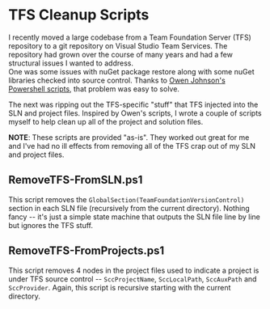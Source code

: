 # TFS Cleanup Scripts

I recently moved a large codebase from a Team Foundation Server (TFS) repository to a 
git repository on Visual Studio Team Services. The repository had grown
over the course of many years and had a few structural issues I wanted to address.  
One was some issues with nuGet package restore along with some nuGet libraries checked 
into source control.  Thanks to [Owen Johnson's Powershell scripts](https://github.com/owen2/AutomaticPackageRestoreMigrationScript),
that problem was easy to solve.

The next was ripping out the TFS-specific "stuff" that TFS injected into the SLN and project files. Inspired by Owen's scripts, I wrote a couple
of scripts myself to help clean up all of the project and solution files.

__NOTE__: These scripts are provided "as-is".  They worked out great for me and I've had
no ill effects from removing all of the TFS crap out of my SLN and project files. 

## RemoveTFS-FromSLN.ps1

This script removes the `GlobalSection(TeamFoundationVersionControl)` section in each SLN file (recursively
from the current directory).  Nothing fancy -- it's just a simple state machine
that outputs the SLN file line by line but ignores the TFS stuff.

## RemoveTFS-FromProjects.ps1

This script removes 4 nodes in the project files used to indicate a project is under TFS source control -- `SccProjectName`, `SccLocalPath`,
`SccAuxPath` and `SccProvider`.  Again, this script is recursive starting with the current directory.


 